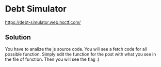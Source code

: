 # Debt Simulator

https://debt-simulator.web.hsctf.com/

## Solution

You have to analize the js source code. You will see a fetch code for all possible function. Simply edit the function for the post with what you see in the file of function.
Then you will see the flag :)
